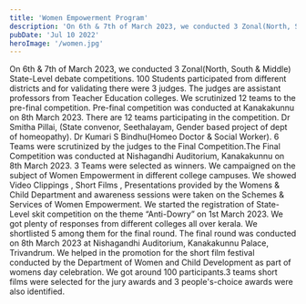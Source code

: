 ```yaml
---
title: 'Women Empowerment Program'
description: 'On 6th & 7th of March 2023, we conducted 3 Zonal(North, South & Middle) State-Level debate competitions. 100 Students participated from different districts and for validating there were 3 judges. The judges are assistant professors from Teacher Education colleges. We scrutinized 12 teams to the pre-final competition.'
pubDate: 'Jul 10 2022'
heroImage: '/women.jpg'
---
```


On 6th & 7th of March 2023, we conducted 3 Zonal(North, South & Middle) State-Level debate competitions. 100 Students participated from different districts and for validating there were 3 judges. The judges are assistant professors from Teacher Education colleges. We scrutinized 12 teams to the pre-final competition.
Pre-final competition was conducted at Kanakakunnu on 8th March 2023. There are 12 teams participating in the competition. Dr Smitha Pillai, (State convenor, Seethalayam, Gender based project of dept of homeopathy). Dr Kumari S Bindhu(Homeo Doctor & Social Worker). 6 Teams were scrutinized by the judges to the Final Competition.The Final Competition was conducted at Nishagandhi Auditorium, Kanakakunnu on 8th March 2023. 3 Teams were selected as winners.
We campaigned on the subject of Women Empowerment in different college campuses. We showed Video Clippings , Short Films , Presentations provided by the Womens & Child Department and awareness sessions were taken on the Schemes & Services of Women Empowerment.
We started the registration of State-Level skit competition on the theme “Anti-Dowry” on 1st March 2023. We got plenty of responses from different colleges all over kerala. We shortlisted 5 among them for the final round. The final round was conducted on 8th March 2023 at Nishagandhi Auditorium, Kanakakunnu Palace, Trivandrum.
We helped in the promotion for the short film festival conducted by the Department of Women and Child Development as part of womens day celebration. We got around 100 participants.3 teams short films were selected for the jury awards and 3 people's-choice awards were also identified. 






